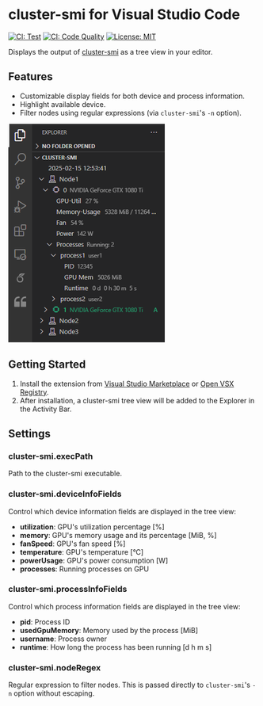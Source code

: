 # cluster-smi for Visual Studio Code

[![CI: Test](https://github.com/k-kuroguro/vscode-cluster-smi/actions/workflows/test.yaml/badge.svg)](https://github.com/k-kuroguro/vscode-cluster-smi/actions/workflows/test.yaml)
[![CI: Code Quality](https://github.com/k-kuroguro/vscode-cluster-smi/actions/workflows/code-quality.yaml/badge.svg)](https://github.com/k-kuroguro/vscode-cluster-smi/actions/workflows/code-quality.yaml)
[![License: MIT](https://img.shields.io/badge/License-MIT-yellow.svg)](https://opensource.org/licenses/MIT)

Displays the output of [cluster-smi](https://github.com/PatWie/cluster-smi) as a tree view in your editor.

## Features

* Customizable display fields for both device and process information.
* Highlight available device.
* Filter nodes using regular expressions (via `cluster-smi`'s `-n` option).

![screenshot](https://raw.githubusercontent.com/k-kuroguro/vscode-cluster-smi/refs/heads/main/resources/tree-view-screenshot.png)

## Getting Started

1. Install the extension from [Visual Studio Marketplace](https://marketplace.visualstudio.com/items?itemName=k-kuroguro.vscode-cluster-smi) or [Open VSX Registry](https://open-vsx.org/extension/k-kuroguro/vscode-cluster-smi).
2. After installation, a cluster-smi tree view will be added to the Explorer in the Activity Bar.

## Settings

### cluster-smi.execPath

Path to the cluster-smi executable.

### cluster-smi.deviceInfoFields

Control which device information fields are displayed in the tree view:

* **utilization**: GPU's utilization percentage [%]
* **memory**: GPU's memory usage and its percentage [MiB, %]
* **fanSpeed**: GPU's fan speed [%]
* **temperature**: GPU's temperature [°C]
* **powerUsage**: GPU's power consumption [W]
* **processes**: Running processes on GPU

### cluster-smi.processInfoFields

Control which process information fields are displayed in the tree view:

* **pid**: Process ID
* **usedGpuMemory**: Memory used by the process [MiB]
* **username**: Process owner
* **runtime**: How long the process has been running [d h m s]

### cluster-smi.nodeRegex

Regular expression to filter nodes. This is passed directly to `cluster-smi`'s `-n` option without escaping.
